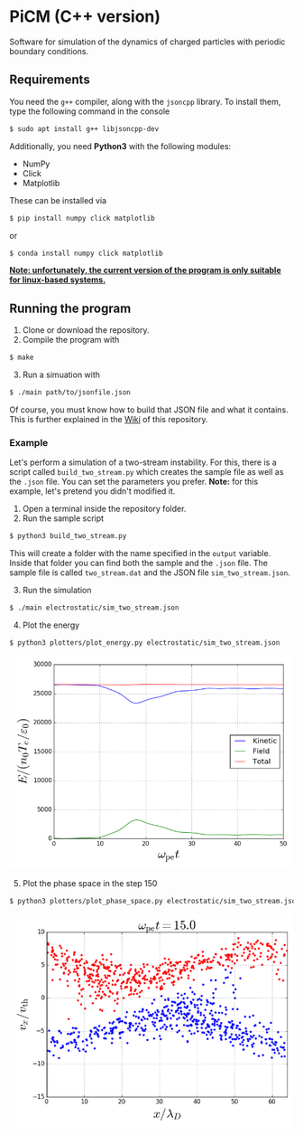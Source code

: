 # PiCM (C++ version)

Software for simulation of the dynamics of charged particles with periodic boundary conditions.

## Requirements

You need the `g++` compiler, along with the `jsoncpp` library. To install them, type the following command in the console

```bash
$ sudo apt install g++ libjsoncpp-dev
```

Additionally, you need **Python3** with the following modules:

- NumPy
- Click
- Matplotlib

These can be installed via

```bash
$ pip install numpy click matplotlib
```

or

```bash
$ conda install numpy click matplotlib
```

<u>**Note: unfortunately, the current version of the program is only suitable for linux-based systems.**</u>

## Running the program

1. Clone or download the repository.
2. Compile the program with

```bash
$ make
```

3. Run a simuation with

```bash
$ ./main path/to/jsonfile.json
```

Of course, you must know how to build that JSON file and what it contains. This is further explained in the [Wiki](https://github.com/dfrodriguezp/PiCM_cpp/wiki) of this repository.

### Example

Let's perform a simulation of a two-stream instability. For this, there is a script called `build_two_stream.py` which creates the sample file as well as the `.json` file. You can set the parameters you prefer. **Note:** for this example, let's pretend you didn't modified it.

1. Open a terminal inside the repository folder.
2. Run the sample script

```bash
$ python3 build_two_stream.py
```

This will create a folder with the name specified in the `output` variable. Inside that folder you can find both the sample and the `.json` file. The sample file is called `two_stream.dat` and the JSON file `sim_two_stream.json`.

3. Run the simulation

```bash
$ ./main electrostatic/sim_two_stream.json
```

4. Plot the energy

```bash
$ python3 plotters/plot_energy.py electrostatic/sim_two_stream.json
```

![Energy](example_imgs/energy.png)

5. Plot the phase space in the step 150

```bash
$ python3 plotters/plot_phase_space.py electrostatic/sim_two_stream.json 150
```

![Phase_space](example_imgs/step_150_x_.png)
